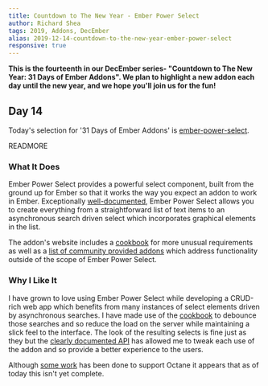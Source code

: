 ```yaml
---
title: Countdown to The New Year - Ember Power Select
author: Richard Shea  
tags: 2019, Addons, DecEmber
alias: 2019-12-14-countdown-to-the-new-year-ember-power-select
responsive: true
---
```


**This is the fourteenth in our DecEmber series- "Countdown to The New Year: 31 Days of Ember Addons". We plan to highlight a new addon each day until the new year, and we hope you'll join us for the fun!**

## Day 14

Today's selection for '31 Days of Ember Addons' is [ember-power-select](https://emberobserver.com/addons/ember-power-select).

READMORE

### What It Does

Ember Power Select provides a powerful select component, built from the ground up for Ember so that it works the way you expect an addon to work in Ember. Exceptionally [well-documented](https://ember-power-select.com/docs), Ember Power Select allows you to create everything from a straightforward list of text items to an asynchronous search driven select which incorporates graphical elements in the list. 

The addon's website includes a [cookbook](https://ember-power-select.com/cookbook) for more unusual requirements as well as a [list of community provided addons](https://ember-power-select.com/addons) which address functionality outside of the scope of Ember Power Select.

### Why I Like It

I have grown to love using Ember Power Select while developing a CRUD-rich web app which benefits from many instances of select elements driven by asynchronous searches. I have made use of the [cookbook](https://ember-power-select.com/cookbook) to debounce those searches and so reduce the load on the server while maintaining a slick feel to the interface. The look of the resulting selects is fine just as they but the [clearly documented API](https://ember-power-select.com/docs/api-reference) has allowed me to tweak each use of the addon and so provide a better experience to the users.

Although [some work](https://github.com/cibernox/ember-power-select/issues/1251) has been done to support Octane it appears that as of today this isn't yet complete.
